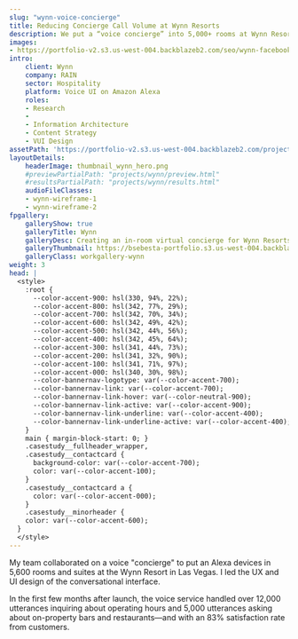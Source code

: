 ```yaml
---
slug: "wynn-voice-concierge"
title: Reducing Concierge Call Volume at Wynn Resorts
description: We put a “voice concierge” into 5,000+ rooms at Wynn Resorts, leading to reduced call volume to employees.
images:
- https://portfolio-v2.s3.us-west-004.backblazeb2.com/seo/wynn-facebook.png
intro:
    client: Wynn
    company: RAIN
    sector: Hospitality
    platform: Voice UI on Amazon Alexa
    roles:
    - Research
    - 
    - Information Architecture
    - Content Strategy
    - VUI Design
assetPath: 'https://portfolio-v2.s3.us-west-004.backblazeb2.com/projects/wynn/'
layoutDetails:
    headerImage: thumbnail_wynn_hero.png
    #previewPartialPath: "projects/wynn/preview.html"
    #resultsPartialPath: "projects/wynn/results.html"
    audioFileClasses:
    - wynn-wireframe-1
    - wynn-wireframe-2
fpgallery:
    galleryShow: true
    galleryTitle: Wynn
    galleryDesc: Creating an in-room virtual concierge for Wynn Resorts
    galleryThumbnail: https://bsebesta-portfolio.s3.us-west-004.backblazeb2.com/case-studies/thumbnail_wynn_1.png
    galleryClass: workgallery-wynn
weight: 3
head: |
  <style>
    :root {
      --color-accent-900: hsl(330, 94%, 22%);
      --color-accent-800: hsl(342, 77%, 29%);
      --color-accent-700: hsl(342, 70%, 34%);
      --color-accent-600: hsl(342, 49%, 42%);
      --color-accent-500: hsl(342, 44%, 56%);
      --color-accent-400: hsl(342, 45%, 64%);
      --color-accent-300: hsl(341, 44%, 73%);
      --color-accent-200: hsl(341, 32%, 90%);
      --color-accent-100: hsl(341, 71%, 97%);
      --color-accent-000: hsl(340, 30%, 98%);
      --color-bannernav-logotype: var(--color-accent-700);
      --color-bannernav-link: var(--color-accent-700);
      --color-bannernav-link-hover: var(--color-neutral-900);
      --color-bannernav-link-active: var(--color-accent-900);
      --color-bannernav-link-underline: var(--color-accent-400);
      --color-bannernav-link-underline-active: var(--color-accent-400);
    }
    main { margin-block-start: 0; }
    .casestudy__fullheader_wrapper,
    .casestudy__contactcard {
      background-color: var(--color-accent-700);
      color: var(--color-accent-100);
    }
    .casestudy__contactcard a {
      color: var(--color-accent-000);
    }
    .casestudy__minorheader {
    color: var(--color-accent-600);
  }
  </style>
---
```


My team collaborated on a voice "concierge" to put an Alexa devices in 5,600 rooms and suites at the Wynn Resort in Las Vegas. I led the UX and UI design of the conversational interface. 

In the first few months after launch, the voice service handled over 12,000 utterances inquiring about operating hours and 5,000 utterances asking about on-property bars and restaurants—and with an 83% satisfaction rate from customers.
